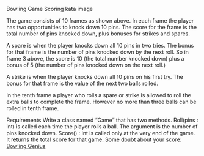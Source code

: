 Bowling Game Scoring kata
image

The game consists of 10 frames as shown above. In each frame the player has two opportunities to knock down 10 pins. The score for the frame is the total number of pins knocked down, plus bonuses for strikes and spares.

A spare is when the player knocks down all 10 pins in two tries. The bonus for that frame is the number of pins knocked down by the next roll. So in frame 3 above, the score is 10 (the total number knocked down) plus a bonus of 5 (the number of pins knocked down on the next roll.)

A strike is when the player knocks down all 10 pins on his first try. The bonus for that frame is the value of the next two balls rolled.

In the tenth frame a player who rolls a spare or strike is allowed to roll the extra balls to complete the frame. However no more than three balls can be rolled in tenth frame.

Requirements
Write a class named “Game” that has two methods.
Roll(pins : int) is called each time the player rolls a ball. The argument is the number of pins knocked down.
Score() : int is called only at the very end of the game. It returns the total score for that game.
Some doubt about your score: [Bowling Genius](https://www.bowlinggenius.com/)